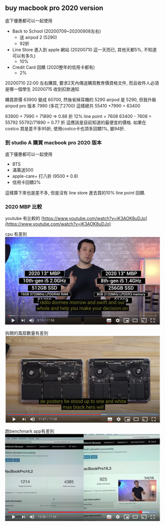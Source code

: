 
## buy macbook pro 2020 version

底下優惠都可以一起使用
* Back to School (20200709~20200908左右)
   * 送 airpod 2  (5290)
   * 92折 
* Line Store 進入到 apple 網站 (20200710 這一天而已, 其他天都5%, 不知道可以有多久)
    * 10%
* Credit Card 回饋 (2020整年的信用卡都有)
    * 2%

20200710 22:00 左右購買, 要求2天內傳送購買教育價資格文件, 而且收件人必須是哪一個學生
20200715 收到扣款通知

購買原價 63900 變成 60700, 然後省掉耳機的 5290
airpod 是 5290, 但我升級airpod pro 版本 7990 (多花了2700)
這樣總共 55410 +7990 = 63400

63900 + 7990 = 71890 => 0.88 折
12% line point = 7608
63400 - 7608 =  55792 
55792/71890 = 0.77 折
這應該是目前知道的最便宜的價格. 如果在costco 買是差不多95折, 使用costco卡也頂多回饋1%, 變94折.

### 到 studio A 購買 macbook pro 2020 版本

底下優惠都可以一起使用
* BTS
* 滿萬送500
* apple-care+ 打八折 (9500 * 0.8)
* 信用卡回饋2%

這樣算下來也是差不多, 但是沒有 line store 進去買的10% line point 回饋.

### 2020 MBP 比較

youtube 有比較的
[https://www.youtube.com/watch?v=jK3AOK8uDJo](https://www.youtube.com/watch?v=jK3AOK8uDJo)

cpu 有差別
![mbp2020_compare](./macbookpro/mbp2020_compare.png)

拆開的風扇數量有差別
![mbp2020_fan](./macbookpro/mbp2020_fan.png)

跑benchmark app有差別
![mbp2020_benchmark](./macbookpro/mbp2020_benchmark.png)

<!--stackedit_data:
eyJoaXN0b3J5IjpbLTYzMTEwNTAwNSwtODkyNTI1NzMwLDQ3OD
E2NTkwOCwtNTY3MzU5MTEyXX0=
-->